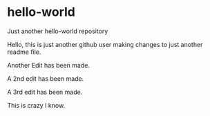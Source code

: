 # hello-world
Just another hello-world repository

Hello, this is just another github user making changes to just another readme file.

Another Edit has been made.

A 2nd edit has been made.

A 3rd edit has been made.

This is crazy I know.
